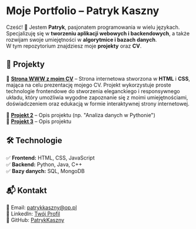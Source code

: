 # Moje Portfolio – Patryk Kaszny  

Cześć! 👋 Jestem **Patryk**, pasjonatem programowania w wielu językach.  
Specjalizuję się w **tworzeniu aplikacji webowych i backendowych**, a także rozwijam swoje umiejętności w **algorytmice i bazach danych**.  
W tym repozytorium znajdziesz moje **projekty** oraz **CV**.  

## 🚀 Projekty  
🔹 **[Strona WWW z moim CV](https://patrykkasznycv.netlify.app)** – Strona internetowa stworzona w **HTML** i **CSS**, mająca na celu prezentację mojego CV. Projekt wykorzystuje proste technologie frontendowe do stworzenia eleganckiego i responsywnego układu, który umożliwia wygodne zapoznanie się z moimi umiejętnościami, doświadczeniem oraz edukacją w formie interaktywnej strony internetowej.

🔹 **[Projekt 2](link_do_repozytorium)** – Opis projektu (np. "Analiza danych w Pythonie")  
🔹 **[Projekt 3](link_do_repozytorium)** – Opis projektu  

## 🛠 Technologie  
✅ **Frontend:** HTML, CSS, JavaScript  
✅ **Backend:** Python, Java, C++  
✅ **Bazy danych:** SQL, MongoDB  

## 📬 Kontakt  
📧 Email: [patrykkaszny@op.pl](mailto:patrykkaszny@op.pl)  
💼 LinkedIn: [Twój Profil](https://www.linkedin.com/in/patryk-kaszny-21b117356/)  
🐙 GitHub: [PatrykKaszny](https://github.com/PatrykKaszny/Patryk-Kaszny-projekty)  
